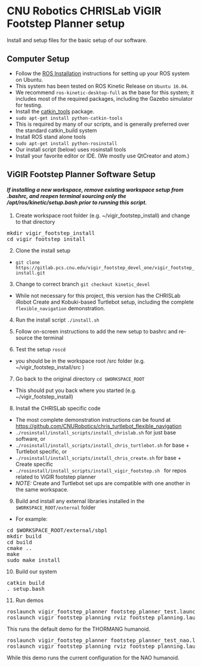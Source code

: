 # CNU Robotics CHRISLab ViGIR Footstep Planner setup

Install and setup files for the basic setup of our software.

Computer Setup
--------------

 * Follow the [ROS Installation] instructions for setting up your ROS system on Ubuntu.
  * This system has been tested on ROS Kinetic Release on `Ubuntu 16.04`.
  * We recommend `ros-kinetic-desktop-full` as the base for this system; it includes most of the required packages, including the Gazebo simulator for testing.
 * Install the [catkin_tools] package.
  * `sudo apt-get install python-catkin-tools`
  * This is required by many of our scripts, and is generally preferred over the standard catkin_build system
 * Install ROS stand alone tools
  * `sudo apt-get install python-rosinstall`
  * Our install script (below) uses rosinstall tools
 * Install your favorite editor or IDE. (We mostly use QtCreator and atom.)


ViGIR Footstep Planner Software Setup
-----------------------

#### *If installing a new workspace, remove existing workspace setup from .bashrc, and reopen terminal sourcing only the /opt/ros/kinetic/setup.bash prior to running this script.*

1. Create workspace root folder (e.g. ~/vigir_footstep_install)  and change to that directory
<pre>
mkdir vigir_footstep_install
cd vigir_footstep_install
</pre>

2. Clone the install setup 
 * `git clone https://gitlab.pcs.cnu.edu/vigir_footstep_devel_one/vigir_footstep_install.git `

3. Change to correct branch
 `git checkout kinetic_devel`
 * While not necessary for this project, this version has the CHRISLab iRobot Create and Kobuki-based Turtlebot setup, including the complete `flexible_navigation` demonstration.

4. Run the install script
 `./install.sh`

5. Follow on-screen instructions to add the new setup to bashrc and re-source the terminal

6. Test the setup
  `roscd`
  * you should be in the workspace root /src folder  (e.g. ~/vigir_footstep_install/src )

7. Go back to the original directory
 `cd $WORKSPACE_ROOT`
  * This should put you back where you started (e.g. ~/vigir_footstep_install)

8. Install the CHRISLab specific code
 * The most complete demonstration instructions can be found at https://github.com/CNURobotics/chris_turtlebot_flexible_navigation
 * `./rosinstall/install_scripts/install_chrislab.sh` for just base software, or
 * `./rosinstall/install_scripts/install_chris_turtlebot.sh` for base + Turtlebot specific, or
 * `./rosinstall/install_scripts/install_chris_create.sh` for base + Create specific
 * `./rosinstall/install_scripts/install_vigir_footstep.sh ` for repos related to ViGIR footstep planner
 * *NOTE:* Create and Turtlebot set ups are compatible with one another in the same workspace.

9. Build and install any external libraries installed in the `$WORKSPACE_ROOT/external` folder
  * For example:
<pre>
cd $WORKSPACE_ROOT/external/sbpl
mkdir build
cd build
cmake ..
make
sudo make install
</pre>

10. Build our system
<pre>
catkin build
. setup.bash
</pre>

11. Run demos
<pre>
roslaunch vigir_footstep_planner footstep_planner_test.launch 
roslaunch vigir_footstep_planning rviz_footstep_planning.launch
</pre>
This runs the default demo for the THORMANG humanoid.
<pre>
roslaunch vigir_footstep_planner footstep_planner_test_nao.launch 
roslaunch vigir_footstep_planning rviz_footstep_planning.launch
</pre>
While this demo runs the current configuration for the NAO humanoid.

[ROS Installation]: http://wiki.ros.org/ROS/Installation/
[catkin_tools]: https://catkin-tools.readthedocs.io/en/latest/installing.html
